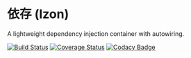 # 依存 (Izon)
A lightweight dependency injection container with autowiring.

[![Build Status](https://travis-ci.org/benni3005/Izon.svg?branch=master)](https://travis-ci.org/benni3005/Izon) [![Coverage Status](https://coveralls.io/repos/github/benni3005/Izon/badge.svg?branch=master)](https://coveralls.io/github/benni3005/Izon?branch=master) [![Codacy Badge](https://api.codacy.com/project/badge/Grade/a03aa59a6c3048e299afdf165b9c3e94)](https://www.codacy.com/app/benni3005/Izon?utm_source=github.com&amp;utm_medium=referral&amp;utm_content=benni3005/Izon&amp;utm_campaign=Badge_Grade)
